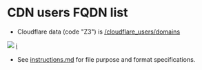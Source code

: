 # CDN users FQDN list

- Cloudflare data (code "Z3") is [/cloudflare_users/domains](../../cloudflare_users/domains)


![](../../image/statg_now_zc.jpg) [ℹ](https://ss.wodferndripvpe6ib4uz4rtngrnzichnirgn7t5x64gxcyroopbhsuqd.onion/ss/pct_zc.php)


- See [instructions.md](../../instructions.md) for file purpose and format specifications.
